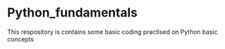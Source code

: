 # Python_fundamentals

This respository is contains some basic coding practised on Python basic concepts
